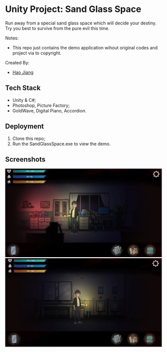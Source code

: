 # Unity Project: Sand Glass Space

Run away from a special sand glass space which will decide your destiny.  
Try you best to survive from the pure evil this time.

Notes:
* This repo just contains the demo application wihout original codes and project via to copyright.

Created By:
* [Hao Jiang](https://github.com/HaoJiang0201)

## Tech Stack
* Unity & C#;
* Photoshop, Picture Factory;
* GoldWave, Digital Piano, Accordion.

## Deployment
1. Clone this repo;
2. Run the SandGlassSpace.exe to view the demo.

## Screenshots
![Screenshot of Budgestory](https://github.com/HaoJiang0201/Unity-Sand-Glass-Space/blob/master/doc/Office.jpg?raw=true)
![Screenshot of Budgestory](https://github.com/HaoJiang0201/Unity-Sand-Glass-Space/blob/master/doc/Washroom.jpg?raw=true)
